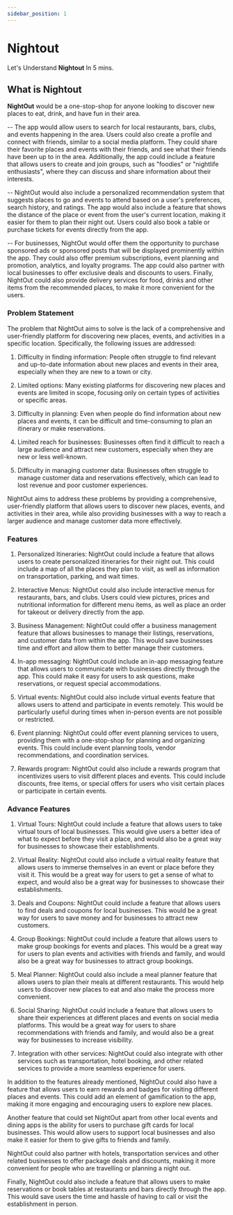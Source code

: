 ```yaml
---
sidebar_position: 1
---
```


# Nightout

Let's Understand **Nightout** In 5 mins.

## What is Nightout

**NightOut** would be a one-stop-shop for anyone looking to discover new places to eat, drink, and have fun in their area.

-- The app would allow users to search for local restaurants, bars, clubs, and events happening in the area. Users could also create a profile and connect with friends, similar to a social media platform. They could share their favorite places and events with their friends, and see what their friends have been up to in the area. Additionally, the app could include a feature that allows users to create and join groups, such as "foodies" or "nightlife enthusiasts", where they can discuss and share information about their interests.

-- NightOut would also include a personalized recommendation system that suggests places to go and events to attend based on a user's preferences, search history, and ratings. The app would also include a feature that shows the distance of the place or event from the user's current location, making it easier for them to plan their night out. Users could also book a table or purchase tickets for events directly from the app.

-- For businesses, NightOut would offer them the opportunity to purchase sponsored ads or sponsored posts that will be displayed prominently within the app. They could also offer premium subscriptions, event planning and promotion, analytics, and loyalty programs. The app could also partner with local businesses to offer exclusive deals and discounts to users. Finally, NightOut could also provide delivery services for food, drinks and other items from the recommended places, to make it more convenient for the users.

### Problem Statement

The problem that NightOut aims to solve is the lack of a comprehensive and user-friendly platform for discovering new places, events, and activities in a specific location. Specifically, the following issues are addressed:

1. Difficulty in finding information: People often struggle to find relevant and up-to-date information about new places and events in their area, especially when they are new to a town or city.

2. Limited options: Many existing platforms for discovering new places and events are limited in scope, focusing only on certain types of activities or specific areas.

3. Difficulty in planning: Even when people do find information about new places and events, it can be difficult and time-consuming to plan an itinerary or make reservations.

4. Limited reach for businesses: Businesses often find it difficult to reach a large audience and attract new customers, especially when they are new or less well-known.

5. Difficulty in managing customer data: Businesses often struggle to manage customer data and reservations effectively, which can lead to lost revenue and poor customer experiences.

NightOut aims to address these problems by providing a comprehensive, user-friendly platform that allows users to discover new places, events, and activities in their area, while also providing businesses with a way to reach a larger audience and manage customer data more effectively.



### Features
1. Personalized Itineraries: NightOut could include a feature that allows users to create personalized itineraries for their night out. This could include a map of all the places they plan to visit, as well as information on transportation, parking, and wait times.

2. Interactive Menus: NightOut could also include interactive menus for restaurants, bars, and clubs. Users could view pictures, prices and nutritional information for different menu items, as well as place an order for takeout or delivery directly from the app.

3. Business Management: NightOut could offer a business management feature that allows businesses to manage their listings, reservations, and customer data from within the app. This would save businesses time and effort and allow them to better manage their customers.

5. In-app messaging: NightOut could include an in-app messaging feature that allows users to communicate with businesses directly through the app. This could make it easy for users to ask questions, make reservations, or request special accommodations.

6. Virtual events: NightOut could also include virtual events feature that allows users to attend and participate in events remotely. This would be particularly useful during times when in-person events are not possible or restricted.

7. Event planning: NightOut could offer event planning services to users, providing them with a one-stop-shop for planning and organizing events. This could include event planning tools, vendor recommendations, and coordination services.

8. Rewards program: NightOut could also include a rewards program that incentivizes users to visit different places and events. This could include discounts, free items, or special offers for users who visit certain places or participate in certain events.



### Advance Features

1. Virtual Tours: NightOut could include a feature that allows users to take virtual tours of local businesses. This would give users a better idea of what to expect before they visit a place, and would also be a great way for businesses to showcase their establishments.

2. Virtual Reality: NightOut could also include a virtual reality feature that allows users to immerse themselves in an event or place before they visit it. This would be a great way for users to get a sense of what to expect, and would also be a great way for businesses to showcase their establishments.

3. Deals and Coupons: NightOut could include a feature that allows users to find deals and coupons for local businesses. This would be a great way for users to save money and for businesses to attract new customers.

4. Group Bookings: NightOut could include a feature that allows users to make group bookings for events and places. This would be a great way for users to plan events and activities with friends and family, and would also be a great way for businesses to attract group bookings.

5. Meal Planner: NightOut could also include a meal planner feature that allows users to plan their meals at different restaurants. This would help users to discover new places to eat and also make the process more convenient.

6. Social Sharing: NightOut could include a feature that allows users to share their experiences at different places and events on social media platforms. This would be a great way for users to share recommendations with friends and family, and would also be a great way for businesses to increase visibility.

7. Integration with other services: NightOut could also integrate with other services such as transportation, hotel booking, and other related services to provide a more seamless experience for users.



In addition to the features already mentioned, NightOut could also have a feature that allows users to earn rewards and badges for visiting different places and events. This could add an element of gamification to the app, making it more engaging and encouraging users to explore new places.

Another feature that could set NightOut apart from other local events and dining apps is the ability for users to purchase gift cards for local businesses. This would allow users to support local businesses and also make it easier for them to give gifts to friends and family.

NightOut could also partner with hotels, transportation services and other related businesses to offer package deals and discounts, making it more convenient for people who are travelling or planning a night out.

Finally, NightOut could also include a feature that allows users to make reservations or book tables at restaurants and bars directly through the app. This would save users the time and hassle of having to call or visit the establishment in person.
